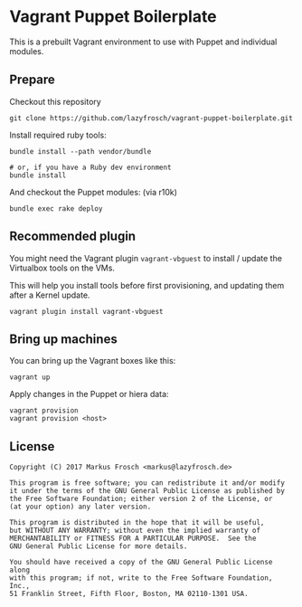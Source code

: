 Vagrant Puppet Boilerplate
==========================

This is a prebuilt Vagrant environment to use with Puppet and individual modules.

## Prepare

Checkout this repository

    git clone https://github.com/lazyfrosch/vagrant-puppet-boilerplate.git

Install required ruby tools:

    bundle install --path vendor/bundle
    
    # or, if you have a Ruby dev environment
    bundle install

And checkout the Puppet modules: (via r10k)

    bundle exec rake deploy

## Recommended plugin

You might need the Vagrant plugin `vagrant-vbguest` to install / update the Virtualbox tools on the VMs.

This will help you install tools before first provisioning, and updating them after a Kernel update.

    vagrant plugin install vagrant-vbguest

## Bring up machines

You can bring up the Vagrant boxes like this:

    vagrant up

Apply changes in the Puppet or hiera data:

    vagrant provision
    vagrant provision <host>

## License

    Copyright (C) 2017 Markus Frosch <markus@lazyfrosch.de>

    This program is free software; you can redistribute it and/or modify
    it under the terms of the GNU General Public License as published by
    the Free Software Foundation; either version 2 of the License, or
    (at your option) any later version.

    This program is distributed in the hope that it will be useful,
    but WITHOUT ANY WARRANTY; without even the implied warranty of
    MERCHANTABILITY or FITNESS FOR A PARTICULAR PURPOSE.  See the
    GNU General Public License for more details.

    You should have received a copy of the GNU General Public License along
    with this program; if not, write to the Free Software Foundation, Inc.,
    51 Franklin Street, Fifth Floor, Boston, MA 02110-1301 USA.
